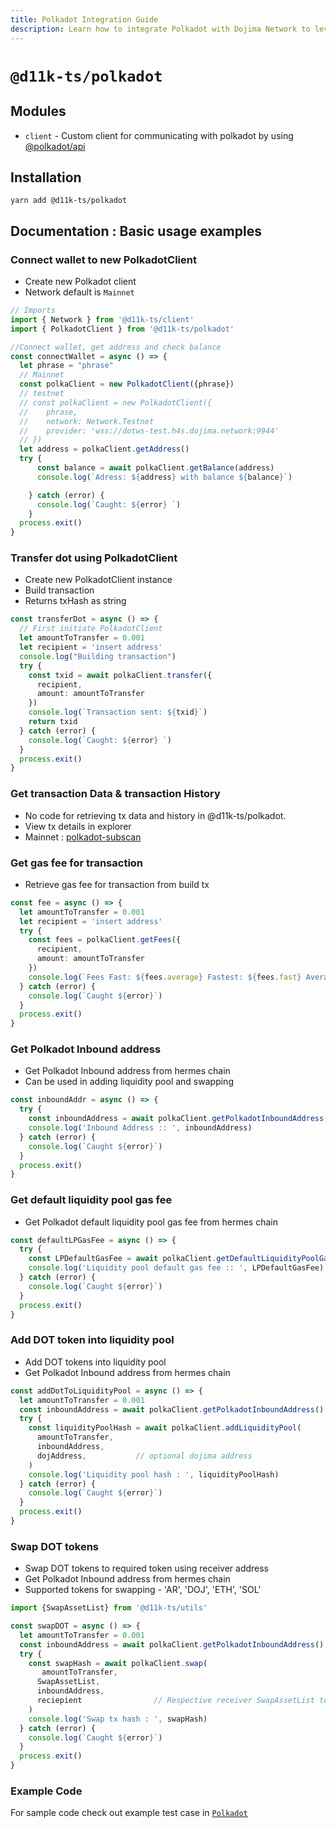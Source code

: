 ```yaml
---
title: Polkadot Integration Guide
description: Learn how to integrate Polkadot with Dojima Network to leverage cross-chain capabilities.
---
```



# `@d11k-ts/polkadot`

## Modules

- `client` - Custom client for communicating with polkadot by using [@polkadot/api](https://github.com/polkadot-js/api)

## Installation

```
yarn add @d11k-ts/polkadot
```

## Documentation : Basic usage examples

### Connect wallet to new PolkadotClient

- Create new Polkadot client
- Network default is `Mainnet`

```ts
// Imports
import { Network } from '@d11k-ts/client'
import { PolkadotClient } from '@d11k-ts/polkadot'

//Connect wallet, get address and check balance 
const connectWallet = async () => {
  let phrase = "phrase"
  // Mainnet
  const polkaClient = new PolkadotClient({phrase})
  // testnet
  // const polkaClient = new PolkadotClient({ 
  //    phrase, 
  //    network: Network.Testnet 
  //    provider: 'wss://dotws-test.h4s.dojima.network:9944'
  // })
  let address = polkaClient.getAddress()
  try {
      const balance = await polkaClient.getBalance(address)
      console.log(`Adress: ${address} with balance ${balance}`)

    } catch (error) {
      console.log(`Caught: ${error} `)
    }
  process.exit()
}
```

### Transfer dot using PolkadotClient

- Create new PolkadotClient instance
- Build transaction
- Returns txHash as string

```ts
const transferDot = async () => {
  // First initiate PolkadotClient
  let amountToTransfer = 0.001
  let recipient = 'insert address'
  console.log("Building transaction")
  try {
    const txid = await polkaClient.transfer({ 
      recipient,
      amount: amountToTransfer
    })
    console.log(`Transaction sent: ${txid}`)
    return txid
  } catch (error) {
    console.log(`Caught: ${error} `)
  }
  process.exit()
}
```

### Get transaction Data & transaction History

- No code for retrieving tx data and history in @d11k-ts/polkadot.
- View tx details in explorer
- Mainnet : [polkadot-subscan](https://polkadot.subscan.io/)

### Get gas fee for transaction

- Retrieve gas fee for transaction from build tx

```ts
const fee = async () => {
  let amountToTransfer = 0.001
  let recipient = 'insert address'
  try {
    const fees = polkaClient.getFees({
      recipient,
      amount: amountToTransfer
    })
    console.log(`Fees Fast: ${fees.average} Fastest: ${fees.fast} Average: ${fees.slow}`)
  } catch (error) {
    console.log(`Caught ${error}`)
  }
  process.exit()
}
```

### Get Polkadot Inbound address

- Get Polkadot Inbound address from hermes chain
- Can be used in adding liquidity pool and swapping

```ts
const inboundAddr = async () => {
  try {
    const inboundAddress = await polkaClient.getPolkadotInboundAddress()
    console.log('Inbound Address :: ', inboundAddress)
  } catch (error) {
    console.log(`Caught ${error}`)
  }
  process.exit()
}
```

### Get default liquidity pool gas fee

- Get Polkadot default liquidity pool gas fee from hermes chain

```ts
const defaultLPGasFee = async () => {
  try {
    const LPDefaultGasFee = await polkaClient.getDefaultLiquidityPoolGasFee()
    console.log('Liquidity pool default gas fee :: ', LPDefaultGasFee)
  } catch (error) {
    console.log(`Caught ${error}`)
  }
  process.exit()
}
```

### Add DOT token into liquidity pool

- Add DOT tokens into liquidity pool
- Get Polkadot Inbound address from hermes chain

```ts
const addDotToLiquidityPool = async () => {
  let amountToTransfer = 0.001
  const inboundAddress = await polkaClient.getPolkadotInboundAddress()
  try {
    const liquidityPoolHash = await polkaClient.addLiquidityPool(
      amountToTransfer,
      inboundAddress,
      dojAddress,           // optional dojima address
    )
    console.log('Liquidity pool hash : ', liquidityPoolHash)
  } catch (error) {
    console.log(`Caught ${error}`)
  }
  process.exit()
}
```

### Swap DOT tokens

- Swap DOT tokens to required token using receiver address
- Get Polkadot Inbound address from hermes chain
- Supported tokens for swapping - 'AR', 'DOJ', 'ETH', 'SOL'

```ts
import {SwapAssetList} from '@d11k-ts/utils'

const swapDOT = async () => {
  let amountToTransfer = 0.001
  const inboundAddress = await polkaClient.getPolkadotInboundAddress()
  try {
    const swapHash = await polkaClient.swap(
       amountToTransfer,
      SwapAssetList,
      inboundAddress,
      reciepient                // Respective receiver SwapAssetList token address
    )
    console.log('Swap tx hash : ', swapHash)
  } catch (error) {
    console.log(`Caught ${error}`)
  }
  process.exit()
}
```

### Example Code

For sample code check out example test case in [`Polkadot`](https://github.com/dojimanetwork/d11k-ts/blob/main/packages/d11k-polkadot/examples/test.ts)